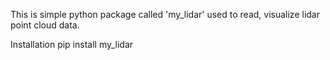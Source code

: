 This is simple python package called 'my_lidar' used to read, visualize lidar point cloud data.

Installation 
  pip install my_lidar
		
